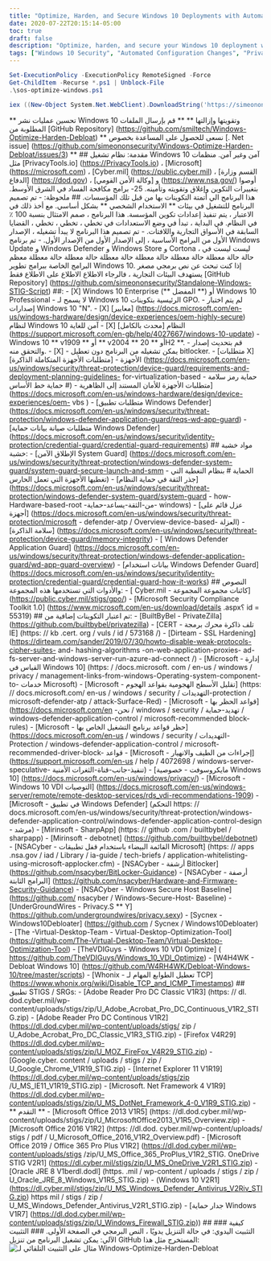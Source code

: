 ```yaml
---
title: "Optimize, Harden, and Secure Windows 10 Deployments with Automated Configuration Changes"
date: 2020-07-22T20:15:14-05:00
toc: true
draft: false
description: "Optimize, harden, and secure your Windows 10 deployment with automated configuration changes using this script from various security organizations."
tags: ["Windows 10 Security", "Automated Configuration Changes", "PrivacyTools.io", "Microsoft", "Cyber.mil", "Department of Defense", "National Security Agency", "Telemetry Blocking", "Macro Blocking", "Bloatware Removal", "Physical Attack Prevention", "Personal Use Environments", "Enterprise Environments", "Bitlocker Suspension", "Hardware Requirements", "System Guard Secure Launch", "Windows Defender Application Guard", "Windows Defender Credential Guard", "STIGS/SRGs", "Security Compliance"]
---
```

```powershell
Set-ExecutionPolicy -ExecutionPolicy RemoteSigned -Force
Get-ChildItem -Recurse *.ps1 | Unblock-File
.\sos-optimize-windows.ps1
```
```powershell
iex ((New-Object System.Net.WebClient).DownloadString('https://simeononsecurity.ch/scripts/windowsoptimizeandharden.ps1'))
```

** تحسين عمليات نشر Windows 10 وتقويتها وإزالتها ** ** قم بإرسال الملفات المطلوبة من [GitHub Repository] (https://github.com/smiltech/Windows-Optimize-Harden-Debloat) ** نسعى للحصول على المساعدة بخصوص [. Net issue] (https://github.com/simeononsecurity/Windows-Optimize-Harden-Debloat/issues/3) ** ## مقدمة: نظام تشغيل Windows 10 آمن وغير آمن. منظمات مثل [PrivacyTools.io] (https://PrivacyTools.io) ، [Microsoft] (https://microsoft.com) ، [Cyber.mil] (https://public.cyber.mil) ، [القسم وزارة الدفاع] (https://dod.gov) ، و [وكالة الأمن القومي] (https://www.nsa.gov/) أوصوا بتغييرات التكوين وإغلاق وتقويته وتأمينه. 25- برامج مكافحة الفساد في الشرق الأوسط. هذا البرنامج الي أتمتة التكوينات بها من قبل تلك المؤسسات. ## ملحوظة: - تم تصميم البرنامج للتشغيل في بيئات ** الاستخدام الشخصي ** بشكل أساسي. مع أخذ ذلك في الاعتبار ، يتم تنفيذ إعدادات تكوين المؤسسة. هذا البرنامج ، صمم الامتثال بنسبة 100 ٪ في النظام. في البداية ، تبدأ في وضع الاستعدادات في تخطي ، تخطي ، تخطي ، القضايا السابقة في الأسواق التجارية واللافتات. - تم تصميم هذا البرنامج لا يبدأ تشغيله ، الإصدار الأول من البرامج الأساسية ، إلى الإصدار الأول من الإصدار الأول. - تم برنامج Windows Update و Windows Defender و Windows Store و Cortona ، ليست ليست في حالة حالة معطلة حالة معطلة حالة معطلة حالة معطلة حالة معطلة حالة معطلة معظم البرامج الخاصة ببرامج تطوير Windows 10. إذا كنت تبحث عن نص برمجي مصغر يستهدف البيئات التجارية ، فالرجاء الاطلاع الاطلاع على الاطلاع فقط [GitHub Repository] (https://github.com/simeononsecurity/Standalone-Windows-STIG-Script) ##: - [X] Windows 10 Enterprise (** المفضل **) أو Windows 10 Professional - لا يسمح لـ Windows 10 الرئيسية بتكوينات GPO. - لم يتم اختبار إصدارات Windows 10 &quot;N&quot;. - [X] [معايير] (https://docs.microsoft.com/en-us/windows-hardware/design/device-experiences/oem-highly-secure) لنظام Windows 10 آمن للغاية - [X] النظام [محدث بالكامل] (https://support.microsoft.com/en-gb/help/4027667/windows-10-update) - Windows 10 ** v1909 ** أو ** v2004 ** أو ** 20H2 **. - قم بتحديث إصدار والتحقق منه. - [X] - يمكن تشغيله من البرنامج دون تعطيل bitlocker. - [متطلبات X] الأجهزة - [متطلبات الأجهزة المتكاملة الذاكرة] (https://docs.microsoft.com/en-us/windows/security/threat-protection/device-guard/requirements-and-deployment-planning-guidelines- for-virtualization-based - حماية رمز سلامة # حماية خط الأساس) - متطلبات الأجهزة للأمان المستند إلى الظاهرية] (https://docs.microsoft.com/en-us/windows-hardware/design/device-experiences/oem- vbs ) - [متطلبات تطبيق Windows Defender] (https://docs.microsoft.com/en-us/windows/security/threat-protection/windows-defender-application-guard/reqs-wd-app-guard) - [متطلبات صيانة بيانات حماية Windows Defender] (https://docs.microsoft.com/en-us/windows/security/identity-protection/credential-guard/credential-guard-requirements) ## مواد خشبة خشبة: - [الإطلاق الآمن System Guard] (https://docs.microsoft.com/en-us/windows/security/threat-protection/windows-defender-system-guard/system-guard-secure-launch-and-smm - الحماية # بنظام التغطية التي تغطيها الأجهزة التي تعمل الحارس) - [جذر الثقة في حماية النظام] (https://docs.microsoft.com/en-us/windows/security/threat-protection/windows-defender-system-guard/system-guard - how-Hardware-based-root -من-الثقة-يساعد-حماية- windows) - [عزل قائم على أجهزة] (https://docs.microsoft.com/en-us/windows/security/threat-protection/microsoft - defender-atp / Overview-device-based- العزلة) - [سلامة الذاكرة] (https://docs.microsoft.com/en-us/windows/security/threat-protection/device-guard/memory-integrity) - [ Windows Defender Application Guard] (https://docs.microsoft.com/en-us/windows/security/threat-protection/windows-defender-application-guard/wd-app-guard-overview) - [بيانات استخدام Windows Defender Guard] (https://docs.microsoft.com/en-us/windows/security/identity-protection/credential-guard/credential-guard-how-it-works) ## النصوص والأدوات التي تستخدمها هذه المجموعة: - [ Cyber.mil - كائنات مجموعة المجموعة] (https://public.cyber.mil/stigs/gpo/) - [Microsoft Security Compliance Toolkit 1.0] (https://www.microsoft.com/en-us/download/details .aspx؟ id = 55319) ## تم اعتبار التكوينات إضافية من: - [BuiltByBel - PrivateZilla] (https://github.com/builtbybel/privatezilla) - [CERT - تلف ذاكرة محرك برمجة IE] (https: // kb .cert. org / vuls / id / 573168 /) - [Dirteam - SSL Hardening] (https://dirteam.com/sander/2019/07/30/howto-disable-weak-protocols-cipher-suites- and- hashing-algorithms -on-web-application-proxies- ad-fs-server-and-windows-server-run-azure-ad-connect /) - [Microsoft - إدارة القياس في Windows 10] (https: / /docs.microsoft. com / en-us / windows / privacy / management-links-from-windows-Operating-system-component-to- خدمات Microsoft) - [Microsoft - تقليل الأسطح الهجومية بقواعد الهجوم] (https: // docs.microsoft.com/ en-us / windows / security / التهديدات-protection / microsoft-defender-atp / attack-Surface-Red) - [Microsoft - قواعد الحظر بها] (https://docs.microsoft.com/en -نحن / windows / security / تهديد-حماية / windows-defender-application-control / microsoft-recommended block-rules) - [Microsoft - حظر قواعد برنامج التشغيل الخاص بها] (https://docs.microsoft.com/en-us / windows / security / التهديدات- Protection / windows-defender-application-control / microsoft-recommended-driver-block- قواعد - [Microsoft - إجراءات من الطيف والانهيار] (https://support.microsoft.com/en-us / help / 4072698 / windows-server-speculative- تنفيذ-جانب-قناة-الثغرات الأمنية) - [مايكروسوفت - خصوصية Windows 10] (https://docs.microsoft.com/en-us/windows/privacy/) - [Microsoft - Windows 10 VDI التوصيات] (https://docs.microsoft.com/en-us/windows-server/remote/remote-desktop-services/rds_vdi-recommendations-1909) - [Microsoft - في تطبيق Windows Defender] (التحكم https: // docs.microsoft.com/en-us/windows/security/threat-protection/windows-defender-application-control/windows-defender-application-control-design - مرشد) - [Mirinsoft - SharpApp] (https: // github .com / builtbybel / sharpapp) - [Mirinsoft - debotnet] (https://github.com/builtbybel/debotnet) - [NSACyber - القائمة البيضاء باستخدام قفل تطبيقات Microsoft] (https: // apps .nsa.gov / iad / Library / ia-guide / tech-briefs / application-whitelisting-using-microsoft-applocker.cfm) - [NSACyber - أرشفة Bitlocker] (https://github.com/nsacyber/BitLocker-Guidance) - [NSACyber - أرصفة البرامج الثابتة] (https://github.com/nsacyber/Hardware-and-Firmware-Security-Guidance) - [NSACyber - Windows Secure Host Baseline] (https://github.com/ nsacyber / Windows-Secure-Host- Baseline) - [UnderGroundWires - Privacy.S ** Y] (https://github.com/undergroundwires/privacy.sexy) - [Sycnex - Windows10Debloater] (https://github.com / Sycnex / Windows10Debloater) - [The -Virtual-Desktop-Team - Virtual-Desktop-Optimization-Tool] (https://github.com/The-Virtual-Desktop-Team/Virtual-Desktop-Optimization-Tool) - [TheVDIGuys - Windows 10 VDI Optimize] ( https://github.com/TheVDIGuys/Windows_10_VDI_Optimize) - [W4H4WK - Debloat Windows 10] (https://github.com/W4RH4WK/Debloat-Windows-10/tree/master/scripts) - [Whonix - تعطيل الطوابع المهام لـ TCP] (https://www.whonix.org/wiki/Disable_TCP_and_ICMP_Timestamps) ## تطبيق STIGS / SRGs: - [Adobe Reader Pro DC Classic V1R3] (https: // dl. dod.cyber.mil/wp-content/uploads/stigs/zip/U_Adobe_Acrobat_Pro_DC_Continuous_V1R2_STIG.zip) - [Adobe Reader Pro DC Continous V1R2] (https://dl.dod.cyber.mil/wp-content/uploads/stigs/ zip / U_Adobe_Acrobat_Pro_DC_Classic_V1R3_STIG.zip) - [Firefox V4R29] (https://dl.dod.cyber.mil/wp-content/uploads/stigs/zip/U_MOZ_FireFox_V4R29_STIG.zip) - [Google.cyber. content / uploads / stigs / zip / U_Google_Chrome_V1R19_STIG.zip) - [Internet Explorer 11 V1R19] (https://dl.dod.cyber.mil/wp-content/uploads/stigs/zip /U_MS_IE11_V1R19_STIG.zip) - [Microsoft. Net Framework 4 V1R9] (https://dl.dod.cyber.mil/wp-content/uploads/stigs/zip/U_MS_DotNet_Framework_4-0_V1R9_STIG.zip) - ** التقدم ** - [Microsoft Office 2013 V1R5] (https: //dl.dod.cyber.mil/wp-content/uploads/stigs/zip/U_MicrosoftOffice2013_V1R5_Overview.zip) - [Microsoft Office 2016 V1R2] (https: //dl.dod. cyber.mil/wp-content/uploads/ stigs / pdf / U_Microsoft_Office_2016_V1R2_Overview.pdf) - [Microsoft Office 2019 / Office 365 Pro Plus V1R2] (https://dl.dod.cyber.mil/wp-content/uploads/stigs /zip/U_MS_Office_365_ProPlus_V1R2_STIG. OneDrive STIG V2R1] (https://dl.cyber.mil/stigs/zip/U_MS_OneDrive_V2R1_STIG.zip) - [Oracle JRE 8 V1berdl.dodl] (https. .mil / wp-content / uploads / stigs / zip / U_Oracle_JRE_8_Windows_V1R5_STIG.zip) - (Windows 10 V2R1] (https://dl.cyber.mil/stigs/zip/U_MS_Windows_Defender_Antivirus_V2Riv_STIG.zip) https mil / stigs / zip / U_MS_Windows_Defender_Antivirus_V2R1_STIG.zip) - [جدار حماية Windows V1R7] (https://dl.dod.cyber.mil/wp-content/uploads/stigs/zip/U_Windows_Firewall_STIG.zip)) ## كيفية ### التثبيت اليدوي: في حالة التنزيل يدويًا ، النص البرمجي في الصفحة الأولى. ### التثبيت الآلي: يمكن تشغيل البرنامج من تنزيل GitHub المستخرج مثل هذا: <img src="https://raw.githubusercontent.com/simeononsecurity/Windows-Optimize-Harden-Debloat/master/.github/images/w10automatic.gif" alt="مثال على التثبيت التلقائي لـ Windows-Optimize-Harden-Debloat">